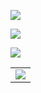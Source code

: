 ![](https://count.getloli.com/get/@LanluZ?theme=rule34)

![](https://cdn.jsdelivr.net/gh/LanluZ/LanluZ@output/github-contribution-grid-snake.svg)

<table>
    <tr>
        <img>
            <img src="https://github-readme-stats.vercel.app/api?username=LanluZ&theme=calm&show_icons=true">
        </td>
        <td>
            <img src="https://github-readme-stats.vercel.app/api/top-langs/?username=LanluZ&theme=calm&langs_count=6&layout=compact">
        </td>
    </tr>
</table>




